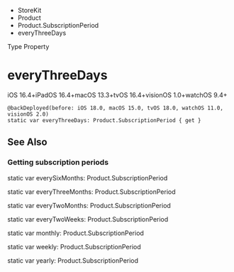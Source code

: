 

- StoreKit
- Product
- Product.SubscriptionPeriod
-  everyThreeDays 

Type Property

# everyThreeDays

iOS 16.4+iPadOS 16.4+macOS 13.3+tvOS 16.4+visionOS 1.0+watchOS 9.4+

``` source
@backDeployed(before: iOS 18.0, macOS 15.0, tvOS 18.0, watchOS 11.0, visionOS 2.0)
static var everyThreeDays: Product.SubscriptionPeriod { get }
```

## See Also

### Getting subscription periods

static var everySixMonths: Product.SubscriptionPeriod

static var everyThreeMonths: Product.SubscriptionPeriod

static var everyTwoMonths: Product.SubscriptionPeriod

static var everyTwoWeeks: Product.SubscriptionPeriod

static var monthly: Product.SubscriptionPeriod

static var weekly: Product.SubscriptionPeriod

static var yearly: Product.SubscriptionPeriod

